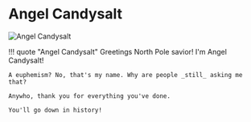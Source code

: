 # Angel Candysalt

![Angel Candysalt](/img/castle/angelcandysalt.png)

!!! quote "Angel Candysalt"
	Greetings North Pole savior! I'm Angel Candysalt!

	A euphemism? No, that's my name. Why are people _still_ asking me that?

	Anywho, thank you for everything you've done.

	You'll go down in history!